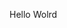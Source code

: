 Hello Wolrd



































































































































































































































































































































































































































































































































































































































































































































































































































































































































































































































































































































































































































































































































































































































































































































































































































































































































































































































































































































































































































































































































































































































































































































































































































































































































































































































































































































































































































































































































































































































































































































































































































































































































































































































































































































































































































































































































































































































































































































































































































































































































































































































































































































































































































































































































































































































































































































































































































































































































































































